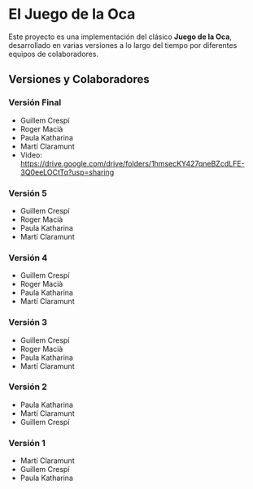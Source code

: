 # El Juego de la Oca

Este proyecto es una implementación del clásico **Juego de la Oca**, desarrollado en varias versiones a lo largo del tiempo por diferentes equipos de colaboradores.

## Versiones y Colaboradores

### **Versión Final**
- Guillem Crespí
- Roger Macià
- Paula Katharina
- Martí Claramunt
- Video: https://drive.google.com/drive/folders/1hmsecKY427qneBZcdLFE-3Q0eeLOCtTq?usp=sharing

### **Versión 5**
- Guillem Crespí
- Roger Macià
- Paula Katharina
- Martí Claramunt

### **Versión 4**
- Guillem Crespí
- Roger Macià
- Paula Katharina
- Martí Claramunt

### **Versión 3**
- Guillem Crespí
- Roger Macià
- Paula Katharina
- Martí Claramunt

### **Versión 2**
- Paula Katharina
- Martí Claramunt
- Guillem Crespí

### **Versión 1**
- Martí Claramunt
- Guillem Crespí
- Paula Katharina
